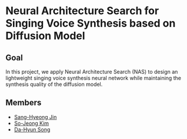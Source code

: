 # Neural Architecture Search for Singing Voice Synthesis based on Diffusion Model

## Goal
In this project, we apply Neural Architecture Search (NAS) to design an lightweight singing voice synthesis neural network while maintaining the synthesis quality of the diffusion model.

## Members
* [Sang-Hyeong Jin](https://github.com/feVeRin)
* [So-Jeong Kim](https://github.com/ssoojeong)
* [Da-Hyun Song](https://github.com/dahyunnss) 
